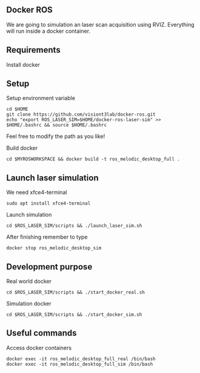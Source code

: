 ## Docker ROS
We are going to simulation an laser scan acquisition using RVIZ. Everything will run inside a docker container.

## Requirements
Install docker

## Setup 

Setup environment variable

```
cd $HOME
git clone https://github.com/visiont3lab/docker-ros.git
echo "export ROS_LASER_SIM=$HOME/docker-ros-laser-sim" >> $HOME/.bashrc && source $HOME/.bashrc
```
Feel free to modify the path as you like!

Build docker

```
cd $MYROSWORKSPACE && docker build -t ros_melodic_desktop_full .
```

## Launch laser simulation

We need xfce4-terminal

```
sudo apt install xfce4-terminal
```

Launch simulation

```
cd $ROS_LASER_SIM/scripts && ./launch_laser_sim.sh
```

After finishing remember to type 

```
docker stop ros_melodic_desktop_sim
```

## Development purpose 

Real world docker

```
cd $ROS_LASER_SIM/scripts && ./start_docker_real.sh
```

Simulation docker 

```
cd $ROS_LASER_SIM/scripts && ./start_docker_sim.sh
```

## Useful commands

Access docker containers

```
docker exec -it ros_melodic_desktop_full_real /bin/bash
docker exec -it ros_melodic_desktop_full_sim /bin/bash
```


